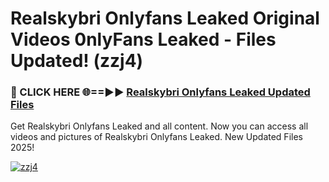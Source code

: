 # Realskybri Onlyfans Leaked Original Videos 0nlyFans Leaked - Files Updated! (zzj4)

<h3>🔴 CLICK HERE 🌐==►► <a href="https://tinyurl.com/2jnfzry5" rel="nofollow">Realskybri Onlyfans Leaked Updated Files</a></h3>

Get Realskybri Onlyfans Leaked and all content. Now you can access all videos and pictures of Realskybri Onlyfans Leaked. New Updated Files 2025!

[![zzj4](https://i.imgur.com/GyGTBgg.gif)](https://tinyurl.com/2jnfzry5)
